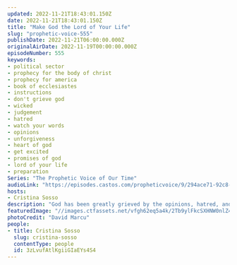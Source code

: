 ```yaml
---
updated: 2022-11-21T18:43:01.150Z
date: 2022-11-21T18:43:01.150Z
title: "Make God the Lord of Your Life"
slug: "prophetic-voice-555"
publishDate: 2022-11-21T06:00:00.000Z
originalAirDate: 2022-11-19T00:00:00.000Z
episodeNumber: 555
keywords:
- political sector
- prophecy for the body of christ
- prophecy for america
- book of ecclesiastes
- instructions
- don't grieve god
- wicked
- judgement
- hatred
- watch your words
- opinions
- unforgiveness
- heart of god
- get excited
- promises of god
- lord of your life
- preparation
Series: "The Prophetic Voice of Our Time"
audioLink: "https://episodes.castos.com/propheticvoice/9/294ace71-92c8-46dc-9471-08fb09715b0f/11-19-20-22-The-Prophetic-Voice-of-our-Time-mixdown-.mp3"
hosts:
- Cristina Sosso
description: "God has been greatly grieved by the opinions, hatred, and unforgiveness that has been coming from His people. Remember that God does not enjoy the punishment of the wicked, so we must not hope for their destruction, but should have the heart of God and pray for the wicked. We cannot continue to spread anger and hatred as if we do not have hope in Jesus Christ. Instead, let us get busy preparing for what lies ahead and meditating on the promises of God. Great things are coming if we make Christ the true Lord of our lives. We cannot continue to work God around our schedules, but should instead work our schedule around God. Let us get excited!"
featuredImage: "//images.ctfassets.net/vfgh62eq5a4k/2Tb9ylFkcSXHNW0nlZ4jUm/c36b6bbdd450fbae8b8f8cae18805419/david-marcu-78A265wPiO4-unsplash__1_.jpg"
photoCredit: "David Marcu"
people:
- title: Cristina Sosso
  slug: cristina-sosso
  contentType: people
  id: 3zLvufAtlKgiiGIaEYs4S4
---
```

